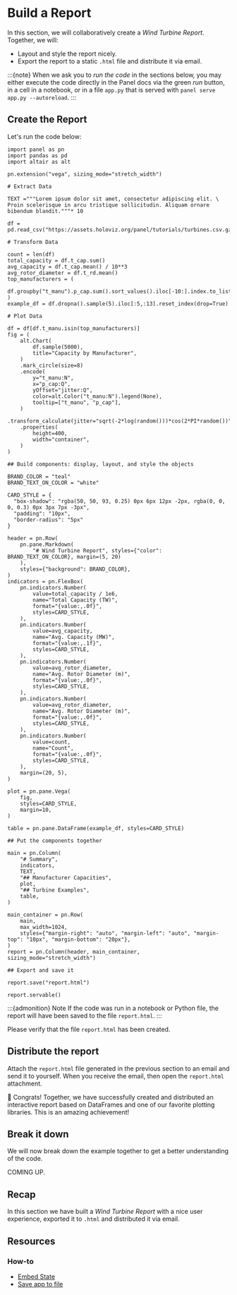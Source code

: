 # Build a Report

In this section, we will collaboratively create a *Wind Turbine Report*. Together, we will:

- Layout and style the report nicely.
- Export the report to a static `.html` file and distribute it via email.

:::{note}
When we ask you to *run the code* in the sections below, you may either execute the code directly in the Panel docs via the green *run* button, in a cell in a notebook, or in a file `app.py` that is served with `panel serve app.py --autoreload`.
:::

## Create the Report

Let's run the code below:

```{pyodide}
import panel as pn
import pandas as pd
import altair as alt

pn.extension("vega", sizing_mode="stretch_width")

# Extract Data

TEXT ="""Lorem ipsum dolor sit amet, consectetur adipiscing elit. \
Proin scelerisque in arcu tristique sollicitudin. Aliquam ornare bibendum blandit."""* 10

df = pd.read_csv("https://assets.holoviz.org/panel/tutorials/turbines.csv.gz")

# Transform Data

count = len(df)
total_capacity = df.t_cap.sum()
avg_capacity = df.t_cap.mean() / 10**3
avg_rotor_diameter = df.t_rd.mean()
top_manufacturers = (
    df.groupby("t_manu").p_cap.sum().sort_values().iloc[-10:].index.to_list()
)
example_df = df.dropna().sample(5).iloc[:5,:13].reset_index(drop=True)

# Plot Data

df = df[df.t_manu.isin(top_manufacturers)]
fig = (
    alt.Chart(
        df.sample(5000),
        title="Capacity by Manufacturer",
    )
    .mark_circle(size=8)
    .encode(
        y="t_manu:N",
        x="p_cap:Q",
        yOffset="jitter:Q",
        color=alt.Color("t_manu:N").legend(None),
        tooltip=["t_manu", "p_cap"],
    )
    .transform_calculate(jitter="sqrt(-2*log(random()))*cos(2*PI*random())")
    .properties(
        height=400,
        width="container",
    )
)

## Build components: display, layout, and style the objects

BRAND_COLOR = "teal"
BRAND_TEXT_ON_COLOR = "white"

CARD_STYLE = {
  "box-shadow": "rgba(50, 50, 93, 0.25) 0px 6px 12px -2px, rgba(0, 0, 0, 0.3) 0px 3px 7px -3px",
  "padding": "10px",
  "border-radius": "5px"
}

header = pn.Row(
    pn.pane.Markdown(
        "# Wind Turbine Report", styles={"color": BRAND_TEXT_ON_COLOR}, margin=(5, 20)
    ),
    styles={"background": BRAND_COLOR},
)
indicators = pn.FlexBox(
    pn.indicators.Number(
        value=total_capacity / 1e6,
        name="Total Capacity (TW)",
        format="{value:,.0f}",
        styles=CARD_STYLE,
    ),
    pn.indicators.Number(
        value=avg_capacity,
        name="Avg. Capacity (MW)",
        format="{value:,.1f}",
        styles=CARD_STYLE,
    ),
    pn.indicators.Number(
        value=avg_rotor_diameter,
        name="Avg. Rotor Diameter (m)",
        format="{value:,.0f}",
        styles=CARD_STYLE,
    ),
    pn.indicators.Number(
        value=avg_rotor_diameter,
        name="Avg. Rotor Diameter (m)",
        format="{value:,.0f}",
        styles=CARD_STYLE,
    ),
    pn.indicators.Number(
        value=count,
        name="Count",
        format="{value:,.0f}",
        styles=CARD_STYLE,
    ),
    margin=(20, 5),
)

plot = pn.pane.Vega(
    fig,
    styles=CARD_STYLE,
    margin=10,
)

table = pn.pane.DataFrame(example_df, styles=CARD_STYLE)

## Put the components together

main = pn.Column(
    "# Summary",
    indicators,
    TEXT,
    "## Manufacturer Capacities",
    plot,
    "## Turbine Examples",
    table,
)

main_container = pn.Row(
    main,
    max_width=1024,
    styles={"margin-right": "auto", "margin-left": "auto", "margin-top": "10px", "margin-bottom": "20px"},
)
report = pn.Column(header, main_container, sizing_mode="stretch_width")

## Export and save it

report.save("report.html")

report.servable()
```

:::{admonition} Note
If the code was run in a notebook or Python file, the report will have been saved to the file `report.html`.
:::

Please verify that the file `report.html` has been created.

## Distribute the report

Attach the `report.html` file generated in the previous section to an email and send it to yourself. When you receive the email, then open the `report.html` attachment.

🥳 Congrats! Together, we have successfully created and distributed an interactive report based on DataFrames and one of our favorite plotting libraries. This is an amazing achievement!

## Break it down

We will now break down the example together to get a better understanding of the code.

COMING UP.

## Recap

In this section we have built a *Wind Turbine Report* with a nice user experience, exported it to `.html` and distributed it via email.

## Resources

### How-to

- [Embed State](../../how_to/export/embedding.md)
- [Save app to file](../../how_to/export/saving.md)
